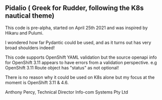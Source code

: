 ## Pidalio ( Greek for Rudder, following the K8s nautical theme)

This code is pre-alpha, started on April 25th 2021 and was inspired by Hikaru and Pulumi.

I wondered how far Pydantic could be used, and as it turns out has very broad shoulders indeed!

This code supports OpenShift YAML validation but the source openapi info for OpenShift 3.11 appears to have errors from a validation perspective. e.g OpenShift 3.11 Route object has "status" as not optional!

There is no reason why it could be used on K8s alone but my focus at the moment is OpenShift 3.11 & 4.6.

Anthony Percy, 
Technical Director
Info-com Systems Pty Ltd